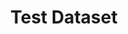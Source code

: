 ---
title: "Test Dataset"

categories: ['']

tags: ['Test', 'Dataset']

arabic: ['بيانات الاختبار']

publishers: ['معجم مصطلحات التعلم الآلي والتعلم العميق وعلم البيانات']

types: "word"

slug: ""
---